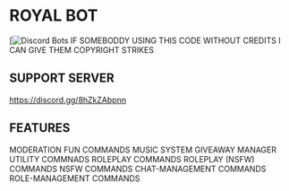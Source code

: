 # ROYAL BOT
[![Discord Bots](https://top.gg/api/widget/787260574551375903.svg)
IF SOMEBODDY USING THIS CODE WITHOUT CREDITS I CAN GIVE THEM COPYRIGHT STRIKES 


## SUPPORT SERVER 
https://discord.gg/8hZkZAbpnn


## FEATURES

 MODERATION
 FUN COMMANDS
 MUSIC SYSTEM
 GIVEAWAY MANAGER
 UTILITY COMMNADS
 ROLEPLAY COMMANDS
 ROLEPLAY (NSFW) COMMANDS
 NSFW COMMANDS
 CHAT-MANAGEMENT COMMANDS
 ROLE-MANAGEMENT COMMANDS
